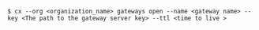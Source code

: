 <!-- layout:code post: gateway_usage -->

```
$ cx --org <organization_name> gateways open --name <gateway name> --key <The path to the gateway server key> --ttl <time to live >
```
